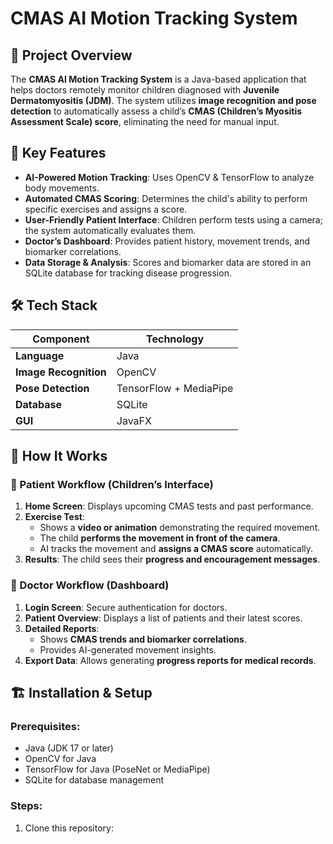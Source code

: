 # CMAS AI Motion Tracking System

## 📌 Project Overview
The **CMAS AI Motion Tracking System** is a Java-based application that helps doctors remotely monitor children diagnosed with **Juvenile Dermatomyositis (JDM)**. The system utilizes **image recognition and pose detection** to automatically assess a child’s **CMAS (Children’s Myositis Assessment Scale) score**, eliminating the need for manual input.

## 🎯 Key Features
- **AI-Powered Motion Tracking**: Uses OpenCV & TensorFlow to analyze body movements.
- **Automated CMAS Scoring**: Determines the child's ability to perform specific exercises and assigns a score.
- **User-Friendly Patient Interface**: Children perform tests using a camera; the system automatically evaluates them.
- **Doctor’s Dashboard**: Provides patient history, movement trends, and biomarker correlations.
- **Data Storage & Analysis**: Scores and biomarker data are stored in an SQLite database for tracking disease progression.

## 🛠️ Tech Stack
| Component            | Technology         |
|---------------------|-------------------|
| **Language**       | Java |
| **Image Recognition** | OpenCV |
| **Pose Detection** | TensorFlow + MediaPipe |
| **Database**       | SQLite |
| **GUI**           | JavaFX |

## 🔄 How It Works
### 📱 Patient Workflow (Children’s Interface)
1. **Home Screen**: Displays upcoming CMAS tests and past performance.
2. **Exercise Test**:
   - Shows a **video or animation** demonstrating the required movement.
   - The child **performs the movement in front of the camera**.
   - AI tracks the movement and **assigns a CMAS score** automatically.
3. **Results**: The child sees their **progress and encouragement messages**.

### 🏥 Doctor Workflow (Dashboard)
1. **Login Screen**: Secure authentication for doctors.
2. **Patient Overview**: Displays a list of patients and their latest scores.
3. **Detailed Reports**:
   - Shows **CMAS trends and biomarker correlations**.
   - Provides AI-generated movement insights.
4. **Export Data**: Allows generating **progress reports for medical records**.

## 🏗️ Installation & Setup
### Prerequisites:
- Java (JDK 17 or later)
- OpenCV for Java
- TensorFlow for Java (PoseNet or MediaPipe)
- SQLite for database management

### Steps:
1. Clone this repository:
